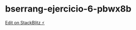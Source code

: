 # bserrang-ejercicio-6-pbwx8b

[Edit on StackBlitz ⚡️](https://stackblitz.com/edit/bserrang-ejercicio-6-pbwx8b)